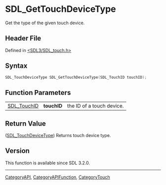 # SDL_GetTouchDeviceType

Get the type of the given touch device.

## Header File

Defined in [<SDL3/SDL_touch.h>](https://github.com/libsdl-org/SDL/blob/main/include/SDL3/SDL_touch.h)

## Syntax

```c
SDL_TouchDeviceType SDL_GetTouchDeviceType(SDL_TouchID touchID);
```

## Function Parameters

|                            |             |                           |
| -------------------------- | ----------- | ------------------------- |
| [SDL_TouchID](SDL_TouchID) | **touchID** | the ID of a touch device. |

## Return Value

([SDL_TouchDeviceType](SDL_TouchDeviceType)) Returns touch device type.

## Version

This function is available since SDL 3.2.0.





----
[CategoryAPI](CategoryAPI), [CategoryAPIFunction](CategoryAPIFunction), [CategoryTouch](CategoryTouch)

